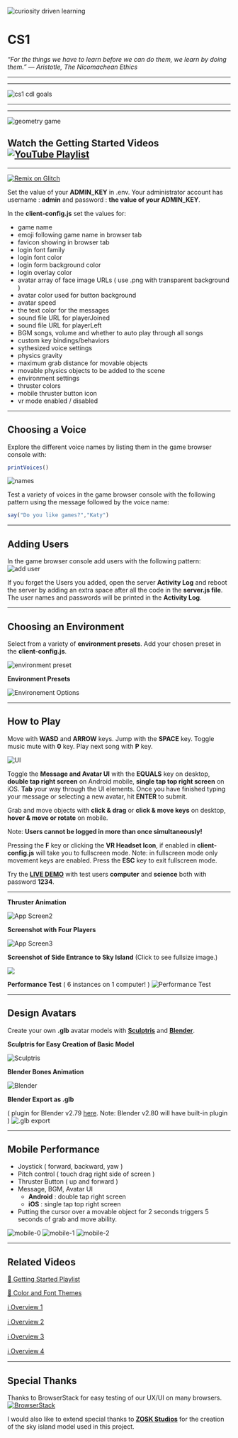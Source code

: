 ![curiosity driven learning](https://cdn.glitch.com/162b879e-fd42-40d9-8519-671d783b8c70%2Fcuriosity_driven_learning_logo.png?1537016449703) 

# CS1

*“For the things we have to learn before we can do them, we learn by doing them.” 
― Aristotle, The Nicomachean Ethics*
____
____

![cs1 cdl goals](https://cdn.glitch.com/162b879e-fd42-40d9-8519-671d783b8c70%2Fcs1_cdl_goals.png?1537027544834)
____
____

 ![geometry game](https://cdn.glitch.com/162b879e-fd42-40d9-8519-671d783b8c70%2Fgeo-game.gif?1534009918502) 

## Watch the Getting Started Videos <a href="https://youtu.be/04UIBSSw5AE?list=PLd_CKe0-tWOf-YZy6_nApH8Xg2XeHUHZm">![YouTube Playlist](https://cdn.glitch.com/162b879e-fd42-40d9-8519-671d783b8c70%2Fyt64.png?1537016897215)</a>

____

[![Remix on Glitch](https://cdn.glitch.com/2703baf2-b643-4da7-ab91-7ee2a2d00b5b%2Fremix-button.svg)](https://glitch.com/edit/#!/remix/cs1)

Set the value of your **ADMIN_KEY** in .env. Your administrator account has username : **admin** and password : **the value of your ADMIN_KEY**. 

In the **client-config.js** set the values for:
  - game name
  - emoji following game name in browser tab
  - favicon showing in browser tab
  - login font family
  - login font color
  - login form background color
  - login overlay color
  - avatar array of face image URLs ( use .png with transparent background )
  - avatar color used for button background 
  - avatar speed
  - the text color for the messages
  - sound file URL for playerJoined
  - sound file URL for playerLeft
  - BGM songs, volume and whether to auto play through all songs
  - custom key bindings/behaviors
  - sythesized voice settings
  - physics gravity
  - maximum grab distance for movable objects
  - movable physics objects to be added to the scene
  - environment settings
  - thruster colors
  - mobile thruster button icon
  - vr mode enabled / disabled
____

## Choosing a Voice
  
Explore the different voice names by listing them in the game browser console with:
```js
printVoices()
```
![names](https://cdn.glitch.com/8cdffa44-0009-4d0b-89c7-731fef3fef0b%2Fnames.png?1533445633949)
 
Test a variety of voices in the game browser console with the following pattern using the message followed by the voice name:

```js
say("Do you like games?","Katy")
```
____

## Adding Users

In the game browser console add users with the following pattern:
![add user](https://cdn.glitch.com/8cdffa44-0009-4d0b-89c7-731fef3fef0b%2Fadduser.png?1533445801204)

If you forget the Users you added, open the server **Activity Log** and reboot the server by adding an extra space after all the code in the **server.js file**.  The user names and passwords will be printed in the **Activity Log**.
  
  ____
  
## Choosing an Environment

Select from a variety of **environment presets**. Add your chosen preset in the **client-config.js**.

![environment preset](https://cdn.glitch.com/162b879e-fd42-40d9-8519-671d783b8c70%2Fenvironment_preset.png)

**Environment Presets**  

![Environement Options](https://github.com/feiss/aframe-environment-component/raw/master/assets/aframeenvironment.gif?raw=true)

____

## How to Play

Move with **WASD** and **ARROW** keys.  Jump with the **SPACE** key.
Toggle music mute with **0** key. Play next song with **P** key. 

![UI](https://cdn.glitch.com/162b879e-fd42-40d9-8519-671d783b8c70%2Fui.png)

Toggle the **Message and Avatar UI** with the **EQUALS** key on desktop, **double tap right screen** on Android mobile, **single tap top right screen** on iOS. **Tab** your way through the UI elements. Once you have finished typing your message or selecting a new avatar, hit **ENTER** to submit.

Grab and move objects with **click & drag** or **click & move keys** on desktop, **hover & move or rotate** on mobile.

Note: **Users cannot be logged in more than once simultaneously!**


Pressing the **F** key or clicking the **VR Headset Icon**, if enabled in **client-config.js** will take you to fullscreen mode.  Note: in fullscreen mode only movement keys are enabled.  Press the **ESC** key to exit fullscreen mode. 

Try the <a href="https://geometry-game.glitch.me/" no-opener no-referer>**LIVE DEMO**</a> with test users **computer** and **science** both with password **1234**.


____



**Thruster Animation**

![App Screen2](https://cdn.glitch.com/97457b24-474e-42eb-9358-c8bc7bab1d9f%2Fapp-screen.gif?1533847350291)

**Screenshot with Four Players**

![App Screen3](https://cdn.glitch.com/162b879e-fd42-40d9-8519-671d783b8c70%2F4players.png?1534020052774)

**Screenshot of Side Entrance to Sky Island** (Click to see fullsize image.)

<a href="https://cdn.glitch.com/dd72d0a0-2747-40ff-8463-f7755366f80f%2Fexplore.png?1534335012603" no-opener no-referer><img src="https://cdn.glitch.com/dd72d0a0-2747-40ff-8463-f7755366f80f%2Fexplore.png?1534335012603"></a>

**Performance Test** ( 6 instances on 1 computer! )
![Performance Test](https://cdn.glitch.com/dd72d0a0-2747-40ff-8463-f7755366f80f%2Fperformanc_test_small_size.gif?1534356530693)

____

## Design Avatars

Create your own **.glb** avatar models with <a href="http://pixologic.com/sculptris/" no-opener no-referer>**Sculptris**</a> and <a href="https://www.blender.org/download/" no-opener no-referer>**Blender**</a>.

**Sculptris for Easy Creation of Basic Model**

![Sculptris](https://cdn.glitch.com/f54ba682-ab47-46e4-bf61-5e68e6053f18%2Fsculptris.png?1532961951688)

**Blender Bones Animation**

![Blender](https://cdn.glitch.com/f54ba682-ab47-46e4-bf61-5e68e6053f18%2Fblender.png?1532961633005)

**Blender Export as .glb**  

( plugin for Blender v2.79 <a href="https://github.com/KhronosGroup/glTF-Blender-Exporter" no-opener no-referer>here</a>. Note: Blender v2.80 will have built-in plugin )
![.glb export](https://cdn.glitch.com/f54ba682-ab47-46e4-bf61-5e68e6053f18%2Fexport.png?1532962417545)

____

## Mobile Performance

- Joystick ( forward, backward, yaw )
- Pitch control ( touch drag right side of screen )
- Thruster Button ( up and forward )
- Message, BGM, Avatar UI 
  - **Android** : double tap right screen  
  - **iOS** : single tap top right screen
- Putting the cursor over a movable object for 2 seconds triggers 5 seconds of grab and move ability.

![mobile-0](https://cdn.glitch.com/162b879e-fd42-40d9-8519-671d783b8c70%2Fcs1_mobile_0.jpg?1537095704997)
![mobile-1](https://cdn.glitch.com/162b879e-fd42-40d9-8519-671d783b8c70%2Fcs1_mobile_1.jpg?1537095705133)
![mobile-2](https://cdn.glitch.com/162b879e-fd42-40d9-8519-671d783b8c70%2Fcs1_mobile_2.jpg?1537095705306)

____

## Related Videos

<a href="https://youtu.be/04UIBSSw5AE?list=PLd_CKe0-tWOf-YZy6_nApH8Xg2XeHUHZm" no-opener no-referer>🏁 Getting Started Playlist</a>

<a href="https://youtu.be/5SWlbeJzCDM" no-opener no-referer>🎨 Color and Font Themes</a>

<a href="https://youtu.be/eUVZ-o8N72U" no-opener no-referer>ℹ️ Overview 1</a>

<a href="https://youtu.be/11lV0jJpN7w" no-opener no-referer>ℹ️ Overview 2</a>

<a href="https://youtu.be/SIOQWoPyXGU" no-opener no-referer>ℹ️ Overview 3</a>

<a href="https://youtu.be/PaJe14bQMCY" no-opener no-referer>ℹ️ Overview 4</a>

____

## Special Thanks

Thanks to BrowserStack for easy testing of our UX/UI on many browsers.
<a href="https://www.browserstack.com" no-opener no-referer>![BrowserStack](https://cdn.glitch.com/dd72d0a0-2747-40ff-8463-f7755366f80f%2FBrowserstack-logo%402x.png)</a>

I would also like to extend special thanks to <a href="https://sketchfab.com/ZOSK" no-opener no-referer>**ZOSK Studios**</a> for the creation of the sky island model used in this project.